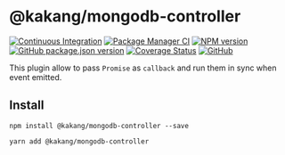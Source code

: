 # @kakang/mongodb-controller

[![Continuous Integration](https://github.com/kaka-repo/mongodb-controller/actions/workflows/ci.yml/badge.svg)](https://github.com/kaka-repo/mongodb-controller/actions/workflows/ci.yml)
[![Package Manager CI](https://github.com/kaka-repo/mongodb-controller/actions/workflows/package-manager-ci.yml/badge.svg)](https://github.com/kaka-repo/mongodb-controller/actions/workflows/package-manager-ci.yml)
[![NPM version](https://img.shields.io/npm/v/@kakang/mongodb-controller.svg?style=flat)](https://www.npmjs.com/package/@kakang/mongodb-controller)
[![GitHub package.json version](https://img.shields.io/github/package-json/v/kaka-repo/mongodb-controller)](https://github.com/kaka-repo/mongodb-controller)
[![Coverage Status](https://coveralls.io/repos/github/kaka-repo/mongodb-controller/badge.svg?branch=main)](https://coveralls.io/github/kaka-repo/mongodb-controller?branch=master)
[![GitHub](https://img.shields.io/github/license/kaka-repo/mongodb-controller)](https://github.com/kaka-repo/mongodb-controller)

This plugin allow to pass `Promise` as `callback` and run them in sync when event emitted.

## Install

```
npm install @kakang/mongodb-controller --save

yarn add @kakang/mongodb-controller
```
